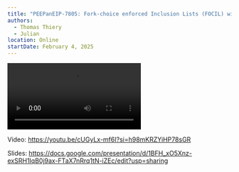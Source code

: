 ```yaml
---
title: "PEEPanEIP-7805: Fork-choice enforced Inclusion Lists (FOCIL) with Thomas Thiery & Julian Ma"
authors:
  - Thomas Thiery
  - Julian
location: Online
startDate: February 4, 2025
---
```


<video src="https://youtu.be/cUGyLx-mf6I?si=h98mKRZYiHP78sGR"></video>

Video: <https://youtu.be/cUGyLx-mf6I?si=h98mKRZYiHP78sGR>

Slides: <https://docs.google.com/presentation/d/1BFH_xO5Xnz-exSRH1IqB0j9ax-FTaX7nRrq1tN-iZEc/edit?usp=sharing>
